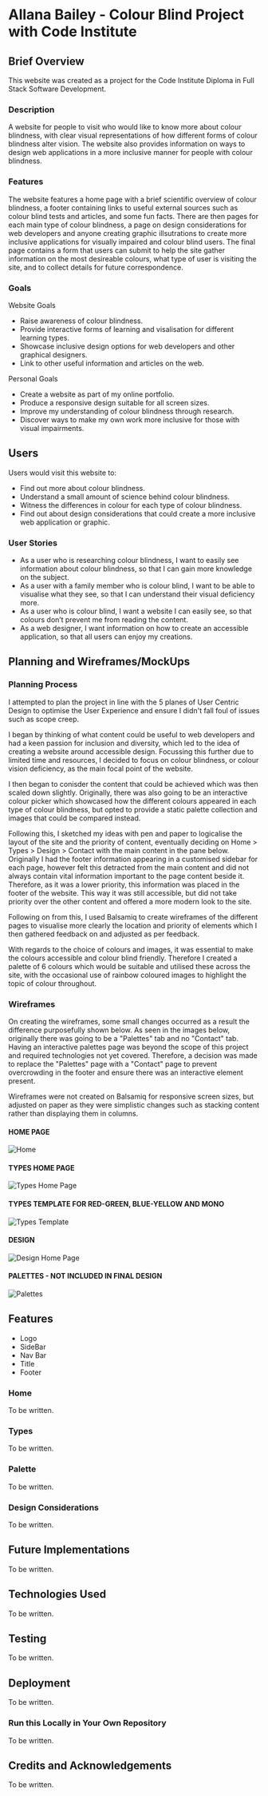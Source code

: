 # Allana Bailey - Colour Blind Project with Code Institute

## Brief Overview
This website was created as a project for the Code Institute Diploma in Full Stack Software Development.

### Description
A website for people to visit who would like to know more about colour blindness, with clear visual representations of how different forms of colour blindness alter vision. The website also provides information on ways to design web applications in a more inclusive manner for people with colour blindness.

### Features
The website features a home page with a brief scientific overview of colour blindness, a footer containing links to useful external sources such as colour blind tests and articles, and some fun facts. There are then pages for each main type of colour blindness, a page on design considerations for web developers and anyone creating graphic illsutrations to create more inclusive applications for visually impaired and colour blind users. The final page contains a form that users can submit to help the site gather information on the most desireable colours, what type of user is visiting the site, and to collect details for future correspondence. 

### Goals
Website Goals
* Raise awareness of colour blindness.
* Provide interactive forms of learning and visalisation for different learning types.
* Showcase inclusive design options for web developers and other graphical designers.
* Link to other useful information and articles on the web.

Personal Goals
* Create a website as part of my online portfolio.
* Produce a responsive design suitable for all screen sizes.
* Improve my understanding of colour blindness through research.
* Discover ways to make my own work more inclusive for those with visual impairments.



## Users
Users would visit this website to:
* Find out more about colour blindness.
* Understand a small amount of science behind colour blindness.
* Witness the differences in colour for each type of colour blindness.
* Find out about design considerations that could create a more inclusive web application or graphic.

### User Stories
* As a user who is researching colour blindness, I want to easily see information about colour blindness, so that I can gain more knowledge on the subject.
* As a user with a family member who is colour blind, I want to be able to visualise what they see, so that I can understand their visual deficiency more. 
* As a user who is colour blind, I want a website I can easily see, so that colours don’t prevent me from reading the content.
* As a web designer, I want information on how to create an accessible application, so that all users can enjoy my creations. 



## Planning and Wireframes/MockUps

### Planning Process
I attempted to plan the project in line with the 5 planes of User Centric Design to optimise the User Experience and ensure I didn't fall foul of issues such as scope creep. 

I began by thinking of what content could be useful to web developers and had a keen passion for inclusion and diversity, which led to the idea of creating a website around accessible design. Focussing this further due to limited time and resources, I decided to focus on colour blindness, or colour vision deficiency, as the main focal point of the website. 

I then began to conisder the content that could be achieved which was then scaled down slightly. Originally, there was also going to be an interactive colour picker which showcased how the different colours appeared in each type of colour blindness, but opted to provide a static palette collection and images that could be compared instead.

Following this, I sketched my ideas with pen and paper to logicalise the layout of the site and the priority of content, eventually deciding on Home > Types > Design > Contact with the main content in the pane below. Originally I had the footer information appearing in a customised sidebar for each page, however felt this detracted from the main content and did not always contain vital information important to the page content beside it. Therefore, as it was a lower priority, this information was placed in the footer of the website. This way it was still accessible, but did not take priority over the other content and offered a more modern look to the site.

Following on from this, I used Balsamiq to create wireframes of the different pages to visualise more clearly the location and priority of elements which I then gathered feedback on and adjusted as per feedback.

With regards to the choice of colours and images, it was essential to make the colours accessible and colour blind friendly. Therefore I created a palette of 6 colours which would be suitable and utilised these across the site, with the occasional use of rainbow coloured images to highlight the topic of colour throughout.

### Wireframes
On creating the wireframes, some small changes occurred as a result the difference purposefully shown below. As seen in the images below, originally there was going to be a "Palettes" tab and no "Contact" tab. Having an interactive palettes page was beyond the scope of this project and required technologies not yet covered. Therefore, a decision was made to replace the "Palettes" page with a "Contact" page to prevent overcrowding in the footer and ensure there was an interactive element present.

Wireframes were not created on Balsamiq for responsive screen sizes, but adjusted on paper as they were simplistic changes such as stacking content rather than displaying them in columns.

#### HOME PAGE
![Home](/assets/images/wireframes/home.png)

#### TYPES HOME PAGE
![Types Home Page](/assets/images/wireframes/types-home.png)

#### TYPES TEMPLATE FOR RED-GREEN, BLUE-YELLOW AND MONO
![Types Template](/assets/images/wireframes/types.png)

#### DESIGN
![Design Home Page](/assets/images/wireframes/design.png)

#### PALETTES - NOT INCLUDED IN FINAL DESIGN
![Palettes](/assets/images/wireframes/palettes.png)


## Features
* Logo
* SideBar
* Nav Bar
* Title
* Footer

### Home
To be written.

### Types
To be written.

### Palette
To be written.

### Design Considerations
To be written.



## Future Implementations
To be written.



## Technologies Used
To be written.



## Testing
To be written.



## Deployment
To be written.

### Run this Locally in Your Own Repository
To be written.



## Credits and Acknowledgements
To be written.
